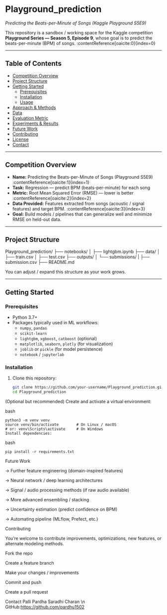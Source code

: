 # Playground_prediction  
*Predicting the Beats-per-Minute of Songs (Kaggle Playground S5E9)*

This repository is a sandbox / working space for the Kaggle competition **Playground Series — Season 5, Episode 9**, whose goal is to predict the beats-per-minute (BPM) of songs. :contentReference[oaicite:0]{index=0}

---

## Table of Contents

- [Competition Overview](#competition-overview)  
- [Project Structure](#project-structure)  
- [Getting Started](#getting-started)  
  - [Prerequisites](#prerequisites)  
  - [Installation](#installation)  
  - [Usage](#usage)  
- [Approach & Methods](#approach--methods)  
- [Data](#data)  
- [Evaluation Metric](#evaluation-metric)  
- [Experiments & Results](#experiments--results)  
- [Future Work](#future-work)  
- [Contributing](#contributing)  
- [License](#license)  
- [Contact](#contact)  

---

## Competition Overview

- **Name:** Predicting the Beats-per-Minute of Songs (Playground S5E9) :contentReference[oaicite:1]{index=1}  
- **Task:** Regression — predict BPM (beats-per-minute) for each song  
- **Metric:** Root Mean Squared Error (RMSE) — lower is better :contentReference[oaicite:2]{index=2}  
- **Data Provided:** Features extracted from songs (acoustic / signal features) and target BPM. :contentReference[oaicite:3]{index=3}  
- **Goal:** Build models / pipelines that can generalize well and minimize RMSE on held-out data.

---

## Project Structure

Playground_prediction/
├── notebooks/
│ ├── lightgbm.ipynb
├── data/
│ ├── train.csv
│ ├── test.csv
├── outputs/
│ └── submissions/
| ├── submission.csv
├── README.md 

You can adjust / expand this structure as your work grows.

---

## Getting Started

### Prerequisites

- Python 3.7+  
- Packages typically used in ML workflows:  
  - `numpy`, `pandas`  
  - `scikit-learn`  
  - `lightgbm`, `xgboost`, `catboost` (optional)  
  - `matplotlib`, `seaborn`, `plotly` (for visualization)  
  - `joblib` or `pickle` (for model persistence)  
  - `notebook` / `jupyterlab`  

### Installation

1. Clone this repository:

   ```bash
   git clone https://github.com/your-username/Playground_prediction.git
   cd Playground_prediction
   ```
(Optional but recommended) Create and activate a virtual environment:

bash
```
python3 -m venv venv
source venv/bin/activate        # On Linux / macOS
# or: venv\Scripts\activate     # On Windows
Install dependencies:
```
bash
```
pip install -r requirements.txt
```

Future Work

-> Further feature engineering (domain-inspired features)

-> Neural network / deep learning architectures

-> Signal / audio processing methods (if raw audio available)

-> More advanced ensembling / stacking

-> Uncertainty estimation (predict confidence on BPM)

-> Automating pipeline (MLflow, Prefect, etc.)

Contributing

You’re welcome to contribute improvements, optimizations, new features, or alternate modeling methods.

Fork the repo

Create a feature branch

Make your changes / improvements

Commit and push

Create a pull request


Contact
Palli Pardha Saradhi Charan
\n
GitHub:https://github.com/pardhu1502
